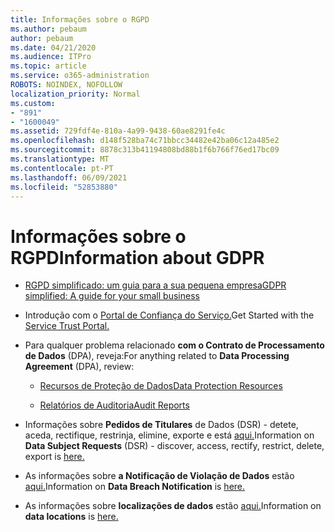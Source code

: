 ```yaml
---
title: Informações sobre o RGPD
ms.author: pebaum
author: pebaum
ms.date: 04/21/2020
ms.audience: ITPro
ms.topic: article
ms.service: o365-administration
ROBOTS: NOINDEX, NOFOLLOW
localization_priority: Normal
ms.custom:
- "891"
- "1600049"
ms.assetid: 729fdf4e-810a-4a99-9438-60ae8291fe4c
ms.openlocfilehash: d148f528ba74c71bbcc34482e42ba06c12a485e2
ms.sourcegitcommit: 8878c313b41194808bd88b1f6b766f76ed17bc09
ms.translationtype: MT
ms.contentlocale: pt-PT
ms.lasthandoff: 06/09/2021
ms.locfileid: "52853880"
---
```

# <a name="information-about-gdpr"></a><span data-ttu-id="63a62-102">Informações sobre o RGPD</span><span class="sxs-lookup"><span data-stu-id="63a62-102">Information about GDPR</span></span>

- [<span data-ttu-id="63a62-103">RGPD simplificado: um guia para a sua pequena empresa</span><span class="sxs-lookup"><span data-stu-id="63a62-103">GDPR simplified: A guide for your small business</span></span>](/microsoft-365/admin/security-and-compliance/gdpr-compliance)

- <span data-ttu-id="63a62-104">Introdução com o [Portal de Confiança do Serviço.](https://servicetrust.microsoft.com/ViewPage/GDPRGetStarted)</span><span class="sxs-lookup"><span data-stu-id="63a62-104">Get Started with the [Service Trust Portal.](https://servicetrust.microsoft.com/ViewPage/GDPRGetStarted)</span></span>

- <span data-ttu-id="63a62-105">Para qualquer problema relacionado **com o Contrato de Processamento de Dados** (DPA), reveja:</span><span class="sxs-lookup"><span data-stu-id="63a62-105">For anything related to **Data Processing Agreement** (DPA), review:</span></span>

  - [<span data-ttu-id="63a62-106">Recursos de Proteção de Dados</span><span class="sxs-lookup"><span data-stu-id="63a62-106">Data Protection Resources</span></span>](https://servicetrust.microsoft.com/ViewPage/TrustDocuments)

  - [<span data-ttu-id="63a62-107">Relatórios de Auditoria</span><span class="sxs-lookup"><span data-stu-id="63a62-107">Audit Reports</span></span>](https://servicetrust.microsoft.com/ViewPage/MSComplianceGuide)

- <span data-ttu-id="63a62-108">Informações sobre **Pedidos de Titulares** de Dados (DSR) - detete, aceda, rectifique, restrinja, elimine, exporte e está [aqui.](/microsoft-365/compliance/gdpr-dsr-office365)</span><span class="sxs-lookup"><span data-stu-id="63a62-108">Information on **Data Subject Requests** (DSR) - discover, access, rectify, restrict, delete, export is [here.](/microsoft-365/compliance/gdpr-dsr-office365)</span></span>

- <span data-ttu-id="63a62-109">As informações sobre **a Notificação de Violação de Dados** estão [aqui.](https://servicetrust.microsoft.com/ViewPage/GDPRBreach)</span><span class="sxs-lookup"><span data-stu-id="63a62-109">Information on **Data Breach Notification** is [here.](https://servicetrust.microsoft.com/ViewPage/GDPRBreach)</span></span>

- <span data-ttu-id="63a62-110">As informações sobre **localizações de dados** estão [aqui.](https://products.office.com/where-is-your-data-located?ms.officeurl=datamaps&amp;geo=All#All)</span><span class="sxs-lookup"><span data-stu-id="63a62-110">Information on **data locations** is [here.](https://products.office.com/where-is-your-data-located?ms.officeurl=datamaps&amp;geo=All#All)</span></span>
